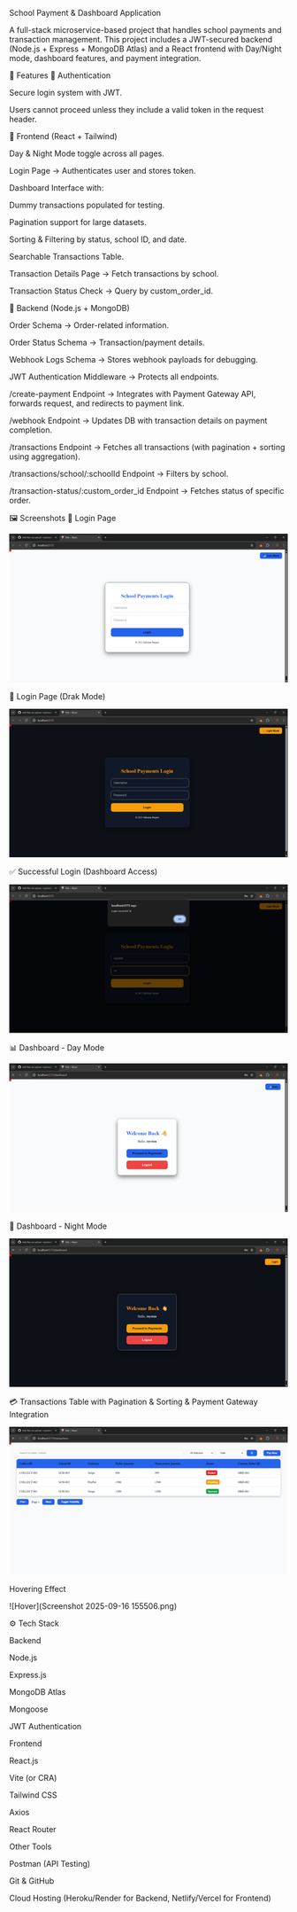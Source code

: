 School Payment & Dashboard Application

A full-stack microservice-based project that handles school payments and transaction management.
This project includes a JWT-secured backend (Node.js + Express + MongoDB Atlas) and a React frontend with Day/Night mode, dashboard features, and payment integration.

🚀 Features
🔑 Authentication

Secure login system with JWT.

Users cannot proceed unless they include a valid token in the request header.

🎨 Frontend (React + Tailwind)

Day & Night Mode toggle across all pages.

Login Page → Authenticates user and stores token.

Dashboard Interface with:

Dummy transactions populated for testing.

Pagination support for large datasets.

Sorting & Filtering by status, school ID, and date.

Searchable Transactions Table.

Transaction Details Page → Fetch transactions by school.

Transaction Status Check → Query by custom_order_id.

🏦 Backend (Node.js + MongoDB)

Order Schema → Order-related information.

Order Status Schema → Transaction/payment details.

Webhook Logs Schema → Stores webhook payloads for debugging.

JWT Authentication Middleware → Protects all endpoints.

/create-payment Endpoint → Integrates with Payment Gateway API, forwards request, and redirects to payment link.

/webhook Endpoint → Updates DB with transaction details on payment completion.

/transactions Endpoint → Fetches all transactions (with pagination + sorting using aggregation).

/transactions/school/:schoolId Endpoint → Filters by school.

/transaction-status/:custom_order_id Endpoint → Fetches status of specific order.

🖼️ Screenshots
🔐 Login Page


![Login Page](Picture1.png)

🔐 Login Page (Drak Mode)


![Login Page](Picture2.png)

✅ Successful Login (Dashboard Access)


![Login](Picture3.png)

📊 Dashboard - Day Mode


![DashBoard](Picture5.png)

🌙 Dashboard - Night Mode


![DashBoard](Picture4.png)

💳 Transactions Table with Pagination & Sorting &  Payment Gateway Integration


![Transaction](Picture6.png)

Hovering Effect 

![Hover](Screenshot 2025-09-16 155506.png)



⚙️ Tech Stack

Backend

Node.js

Express.js

MongoDB Atlas

Mongoose

JWT Authentication

Frontend

React.js

Vite (or CRA)

Tailwind CSS

Axios

React Router

Other Tools

Postman (API Testing)

Git & GitHub

Cloud Hosting (Heroku/Render for Backend, Netlify/Vercel for Frontend)
